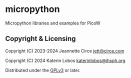 # micropython
Micropython libraries and examples for PicoW

## Copyright & Licensing
Copyright (C) 2023-2024 Jeannette Circe <jett@circe.com> 

Copyright (C) 2024 Katerin Lobos  <katerinlobos@ihsph.org> 


Distributed under the [GPLv3] or later.

[`<jett@circe.com>`]: mailto:jett@circe.com

[`<katerinlobos@ihsph.org>`]: mailto:katerinlobos@ihsph.org

[GPLv3]: LICENSE.md
